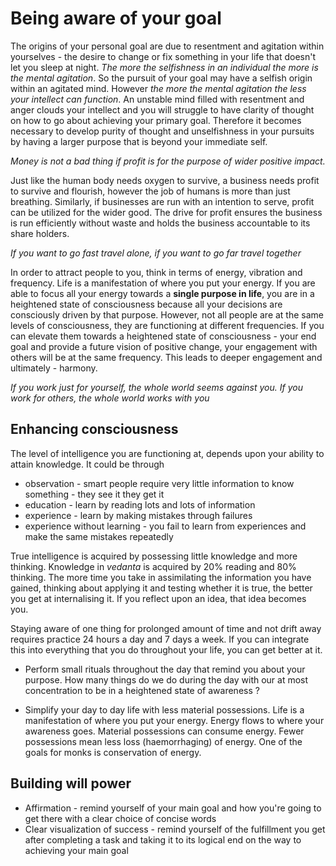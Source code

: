 # Being aware of your goal

The origins of your personal goal are due to resentment and agitation within yourselves - the desire to change or fix something in your life that doesn't let you sleep at night. *The more the selfishness in an individual the more is the mental agitation*. So the pursuit of your goal may have a selfish origin within an agitated mind. However *the more the mental agitation the less your intellect can function*. An unstable mind filled with resentment and anger clouds your intellect and you will struggle to have clarity of thought on how to go about achieving your primary goal. Therefore it becomes necessary to develop purity of thought and unselfishness in your pursuits by having a larger purpose that is beyond your immediate self.

*Money is not a bad thing if profit is for the purpose of wider positive impact.*

Just like the human body needs oxygen to survive, a business needs profit to survive and flourish, however the job of humans is more than just breathing. Similarly, if businesses are run with an intention to serve, profit can be utilized for the wider good. The drive for profit ensures the business is run efficiently without waste and holds the business accountable to its share holders.

*If you want to go fast travel alone, if you want to go far travel together*

In order to attract people to you, think in terms of energy, vibration and frequency. Life is a manifestation of where you put your energy. If you are able to focus all your energy towards a **single purpose in life**, you are in a heightened state of consciousness because all your decisions are consciously driven by that purpose. However, not all people are at the same levels of consciousness, they are functioning at different frequencies. If you can elevate them towards a heightened state of consciousness - your end goal and provide a future vision of positive change, your engagement with others will be at the same frequency. This leads to deeper engagement and ultimately - harmony.

*If you work just for yourself, the whole world seems against you. If you work for others, the whole world works with you*

## Enhancing consciousness

The level of intelligence you are functioning at, depends upon your ability to attain knowledge. It could be through

* observation - smart people require very little information to know something - they see it they get it
* education - learn by reading lots and lots of information
* experience - learn by making mistakes through failures
* experience without learning - you fail to learn from experiences and make the same mistakes repeatedly

True intelligence is acquired by possessing little knowledge and more thinking. Knowledge in *vedanta* is acquired by 20% reading and 80% thinking. The more time you take in assimilating the information you have gained, thinking about applying it and testing whether it is true, the better you get at internalising it. If you reflect upon an idea, that idea becomes you.

Staying aware of one thing for prolonged amount of time and not drift away requires practice 24 hours a day and 7 days a week. If you can integrate this into everything that you do throughout your life, you can get better at it.

* Perform small rituals throughout the day that remind you about your purpose. How many things do we do during the day with our at most concentration to be in a heightened state of awareness ?

* Simplify your day to day life with less material possessions. Life is a manifestation of where you put your energy. Energy flows to where your awareness goes. Material possessions can consume energy. Fewer possessions mean less loss (haemorrhaging) of energy. One of the goals for monks is conservation of energy.

## Building will power

* Affirmation - remind yourself of your main goal and how you're going to get there with a clear choice of concise words
* Clear visualization of success - remind yourself of the fulfillment you get after completing a task and taking it to its logical end on the way to achieving your main goal

